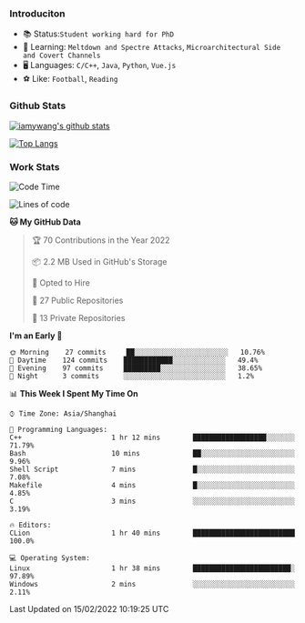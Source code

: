### Introduciton

- 📚 Status:`Student working hard for PhD`
- 🔎 Learning: `Meltdown and Spectre Attacks`, `Microarchitectural Side and Covert Channels`
- 🖥️ Languages: `C/C++`, `Java`, `Python`, `Vue.js`
- ⚽ Like: `Football`, `Reading`

### Github Stats

[![iamywang's github stats](https://github-readme-stats.vercel.app/api?username=iamywang&count_private=true&show_icons=true)]()

[![Top Langs](https://github-readme-stats.vercel.app/api/top-langs/?username=iamywang&layout=compact)]()

### Work Stats

<!--START_SECTION:waka-->
![Code Time](http://img.shields.io/badge/Code%20Time-101%20hrs%2041%20mins-blue)

![Lines of code](https://img.shields.io/badge/From%20Hello%20World%20I%27ve%20Written-534%20Thousand%20lines%20of%20code-blue)

**🐱 My GitHub Data** 

> 🏆 70 Contributions in the Year 2022
 > 
> 📦 2.2 MB Used in GitHub's Storage 
 > 
> 💼 Opted to Hire
 > 
> 📜 27 Public Repositories 
 > 
> 🔑 13 Private Repositories  
 > 
**I'm an Early 🐤** 

```text
🌞 Morning    27 commits     ██░░░░░░░░░░░░░░░░░░░░░░░   10.76% 
🌆 Daytime    124 commits    ████████████░░░░░░░░░░░░░   49.4% 
🌃 Evening    97 commits     █████████░░░░░░░░░░░░░░░░   38.65% 
🌙 Night      3 commits      ░░░░░░░░░░░░░░░░░░░░░░░░░   1.2%

```


📊 **This Week I Spent My Time On** 

```text
⌚︎ Time Zone: Asia/Shanghai

💬 Programming Languages: 
C++                      1 hr 12 mins        ██████████████████░░░░░░░   71.79% 
Bash                     10 mins             ██░░░░░░░░░░░░░░░░░░░░░░░   9.96% 
Shell Script             7 mins              █░░░░░░░░░░░░░░░░░░░░░░░░   7.08% 
Makefile                 4 mins              █░░░░░░░░░░░░░░░░░░░░░░░░   4.85% 
C                        3 mins              ░░░░░░░░░░░░░░░░░░░░░░░░░   3.19%

🔥 Editors: 
CLion                    1 hr 40 mins        █████████████████████████   100.0%

💻 Operating System: 
Linux                    1 hr 38 mins        ████████████████████████░   97.89% 
Windows                  2 mins              ░░░░░░░░░░░░░░░░░░░░░░░░░   2.11%

```


 Last Updated on 15/02/2022 10:19:25 UTC
<!--END_SECTION:waka-->
